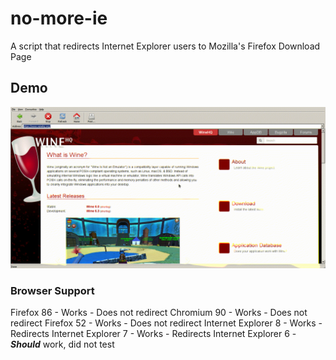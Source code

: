 # no-more-ie
A script that redirects Internet Explorer users to Mozilla's Firefox Download Page
## Demo
![Redirect](https://raw.githubusercontent.com/ProgramistaZpolski/no-more-ie/master/ie.GIF)

### Browser Support
Firefox 86 - Works - Does not redirect
Chromium 90 - Works - Does not redirect
Firefox 52 - Works - Does not redirect
Internet Explorer 8 - Works - Redirects
Internet Explorer 7 - Works - Redirects
Internet Explorer 6 - ***Should*** work, did not test
